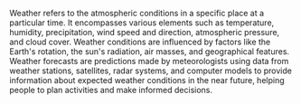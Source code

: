 Weather refers to the atmospheric conditions in a specific place at a particular time. 
It encompasses various elements such as temperature, humidity, precipitation, wind speed and direction, 
atmospheric pressure, and cloud cover. Weather conditions are influenced by factors like the Earth's rotation, 
the sun's radiation, air masses, and geographical features. Weather forecasts are predictions made 
by meteorologists using data from weather stations, satellites, radar systems, and computer models 
to provide information about expected weather conditions in the near future, helping people 
to plan activities and make informed decisions.